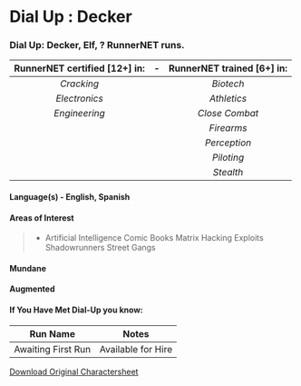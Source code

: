 # Dial Up : Decker

### Dial Up: Decker, Elf, ? RunnerNET runs.

> 

| RunnerNET certified [12+] in:|-| RunnerNET trained [6+] in:|
| :-: |:-: |:-:|
|*Cracking*||*Biotech*|
|*Electronics*||*Athletics*|
|*Engineering*||*Close Combat*|
|||*Firearms*|
|||*Perception*|
|||*Piloting*|
|||*Stealth*|


#### Language(s) - English, Spanish
#### Areas of Interest
> - Artificial Intelligence
Comic Books
Matrix Hacking Exploits
Shadowrunners
Street Gangs

#### Mundane
#### Augmented
#### If You Have Met Dial-Up you know:
> 

| Run Name| Notes|
| ----------- | ----------- |
| Awaiting First Run | Available for Hire |

[Download Original Charactersheet](./assets/DialUp-V2.pdf)